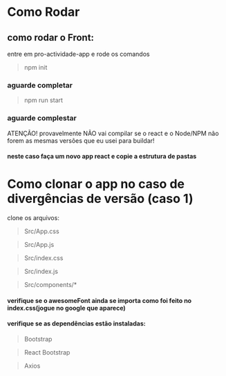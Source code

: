 # Como Rodar
## como rodar o Front:
 entre em pro-actividade-app e rode os comandos
 >npm init
 ### aguarde completar
 >npm run start
 ### aguarde complestar
 ATENÇÃO! provavelmente NÃO vai compilar se o react e o Node/NPM não forem as mesmas versões que eu usei para buildar!

 #### neste caso faça um novo app react e copie a estrutura de pastas

 # Como clonar o app no caso de divergências de versão (caso 1)
 clone os arquivos:
 >Src/App.css

 >Src/App.js
 
 >Src/index.css
 
 >Src/index.js
 
 >Src/components/*
#### verifique se o awesomeFont ainda se importa como foi feito no index.css(jogue no google que aparece)
#### verifique se as dependências estão instaladas:
>Bootstrap

>React Bootstrap

>Axios